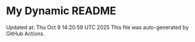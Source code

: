 # My Dynamic README
Updated at: Thu Oct  9 14:20:59 UTC 2025
This file was auto-generated by GitHub Actions.
